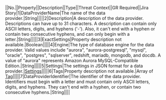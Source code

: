 ||No.||Property||Description||Type||Threat Context||GR Required||Jira Story|1|DataProviderName|The name of the data provider.|String|||||2|Description|A description of the data provider. Descriptions can have up to 31 characters.  A description can contain only ASCII letters, digits, and hyphens ('-'). Also, it can't  end with a hyphen or contain two consecutive hyphens, and can only begin with a letter.|String|||||3|ExactSettings|Property description not available.|Boolean|||||4|Engine|The type of database engine for the data provider. Valid values include "aurora",  "aurora-postgresql", "mysql", "oracle", "postgres",  "sqlserver", redshift, mariadb, mongodb, and docdb. A value of "aurora" represents Amazon Aurora MySQL-Compatible Edition.|String|||||5|Settings|The settings in JSON format for a data provider.|<a href="http://docs.aws.amazon.com/AWSCloudFormation/latest/UserGuide/aws-properties-dms-dataprovider-settings.html">Settings</a>|||||6|Tags|Property description not available.|Array of <a href="http://docs.aws.amazon.com/AWSCloudFormation/latest/UserGuide/aws-properties-dms-dataprovider-tag.html">Tag</a>|||||7|DataProviderIdentifier|The identifier of the data provider. Identifiers must begin with a letter  and must contain only ASCII letters, digits, and hyphens. They can't end with  a hyphen, or contain two consecutive hyphens.|String||||
